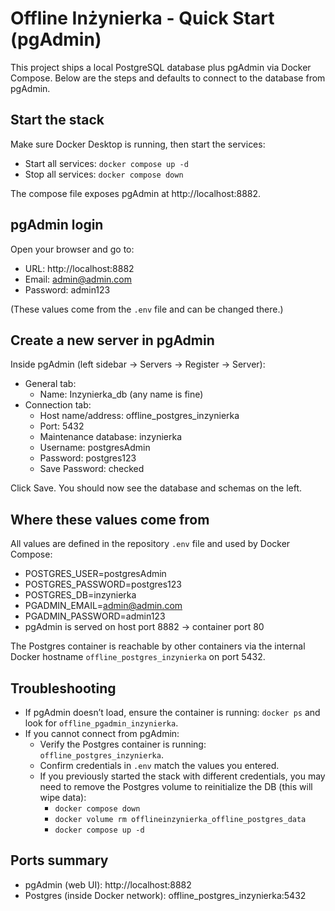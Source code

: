# Offline Inżynierka - Quick Start (pgAdmin)

This project ships a local PostgreSQL database plus pgAdmin via Docker Compose.
Below are the steps and defaults to connect to the database from pgAdmin.

## Start the stack

Make sure Docker Desktop is running, then start the services:

- Start all services: `docker compose up -d`
- Stop all services: `docker compose down`

The compose file exposes pgAdmin at http://localhost:8882.

## pgAdmin login

Open your browser and go to:

- URL: http://localhost:8882
- Email: admin@admin.com
- Password: admin123

(These values come from the `.env` file and can be changed there.)

## Create a new server in pgAdmin

Inside pgAdmin (left sidebar → Servers → Register → Server):

- General tab:
  - Name: Inzynierka_db (any name is fine)
- Connection tab:
  - Host name/address: offline_postgres_inzynierka
  - Port: 5432
  - Maintenance database: inzynierka
  - Username: postgresAdmin
  - Password: postgres123
  - Save Password: checked

Click Save. You should now see the database and schemas on the left.

## Where these values come from

All values are defined in the repository `.env` file and used by Docker Compose:

- POSTGRES_USER=postgresAdmin
- POSTGRES_PASSWORD=postgres123
- POSTGRES_DB=inzynierka
- PGADMIN_EMAIL=admin@admin.com
- PGADMIN_PASSWORD=admin123
- pgAdmin is served on host port 8882 → container port 80

The Postgres container is reachable by other containers via the internal Docker hostname `offline_postgres_inzynierka` on port 5432.

## Troubleshooting

- If pgAdmin doesn’t load, ensure the container is running: `docker ps` and look for `offline_pgadmin_inzynierka`.
- If you cannot connect from pgAdmin:
  - Verify the Postgres container is running: `offline_postgres_inzynierka`.
  - Confirm credentials in `.env` match the values you entered.
  - If you previously started the stack with different credentials, you may need to remove the Postgres volume to reinitialize the DB (this will wipe data):
    - `docker compose down`
    - `docker volume rm offlineinzynierka_offline_postgres_data`
    - `docker compose up -d`

## Ports summary

- pgAdmin (web UI): http://localhost:8882
- Postgres (inside Docker network): offline_postgres_inzynierka:5432

